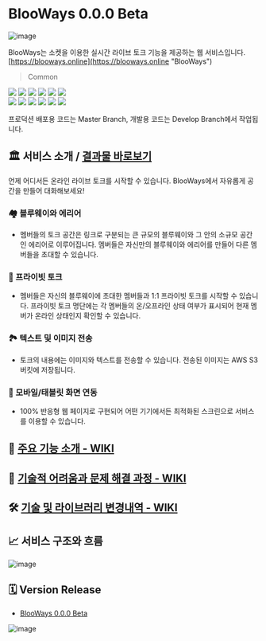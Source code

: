 # BlooWays 0.0.0 Beta

![image](https://github.com/yjglab/BlooWays/assets/70316567/b52d8eec-1d73-4f94-938c-656922c47217)

BlooWays는 소켓을 이용한 실시간 라이브 토크 기능을 제공하는 웹 서비스입니다.
[https://blooways.online](https://blooways.online "BlooWays")

> Common

<div> 
<img src="https://img.shields.io/badge/TypeScript-3178C6?style=for-the-badge&logo=TypeScript&logoColor=white">
<img src="https://img.shields.io/badge/React-61DAFB?style=for-the-badge&logo=React&logoColor=white">
<img src="https://img.shields.io/badge/React--Router-CA4245?style=for-the-badge&logo=reactrouter&logoColor=white">
<img src="https://img.shields.io/badge/SWR-000000?style=for-the-badge&logo=vercel&logoColor=white">
<img src="https://img.shields.io/badge/Tailwindcss-06B6D4?style=for-the-badge&logo=Tailwindcss&logoColor=black">
<img src="https://img.shields.io/badge/Styled--components-DB7093?style=for-the-badge&logo=styledcomponents&logoColor=white">
</div>

<div > 
<img src="https://img.shields.io/badge/Express-000000?style=for-the-badge&logo=Express&logoColor=white">
<img src="https://img.shields.io/badge/Socket.io-010101?style=for-the-badge&logo=socketdotio&logoColor=white">
<img src="https://img.shields.io/badge/mysql-4479A1?style=for-the-badge&logo=mysql&logoColor=white">
<img src="https://img.shields.io/badge/Sequelize-52B0E7?style=for-the-badge&logo=Sequelize&logoColor=white">
<img src="https://img.shields.io/badge/AmazonAWS-232F3E?style=for-the-badge&logo=AmazonAWS&logoColor=white">
<img src="https://img.shields.io/badge/amazon--s3-569A31?style=for-the-badge&logo=amazons3&logoColor=white">
</div>

프로덕션 배포용 코드는 Master Branch, 개발용 코드는 Develop Branch에서 작업됩니다.

## 🏛 서비스 소개 / [결과물 바로보기](https://blooways.online)

언제 어디서든 온라인 라이브 토크를 시작할 수 있습니다. BlooWays에서 자유롭게 공간을 만들어 대화해보세요!

### 🏘 블루웨이와 에리어

- 멤버들의 토크 공간은 링크로 구분되는 큰 규모의 블루웨이와 그 안의 소규모 공간인 에리어로 이루어집니다. 멤버들은 자신만의 블루웨이와 에리어를 만들어 다른 멤버들을 초대할 수 있습니다.

### 🤫 프라이빗 토크

- 멤버들은 자신의 블루웨이에 초대한 멤버들과 1:1 프라이빗 토크를 시작할 수 있습니다. 프라이빗 토크 명단에는 각 멤버들의 온/오프라인 상태 여부가 표시되어 현재 멤버가 온라인 상태인지 확인할 수 있습니다.

### 🏞 텍스트 및 이미지 전송

- 토크의 내용에는 이미지와 텍스트를 전송할 수 있습니다. 전송된 이미지는 AWS S3 버킷에 저장됩니다.

### 📱 모바일/태블릿 화면 연동

- 100% 반응형 웹 페이지로 구현되어 어떤 기기에서든 최적화된 스크린으로 서비스를 이용할 수 있습니다.

## 🔖 [주요 기능 소개 - WIKI](https://github.com/yjglab/BlooWays/wiki/%EC%A3%BC%EC%9A%94-%EA%B8%B0%EB%8A%A5-%EC%86%8C%EA%B0%9C)

## 🧩 [기술적 어려움과 문제 해결 과정 - WIKI](https://github.com/yjglab/BlooWays/wiki/%EA%B8%B0%EC%88%A0%EC%A0%81-%EC%96%B4%EB%A0%A4%EC%9B%80%EA%B3%BC-%EB%AC%B8%EC%A0%9C-%ED%95%B4%EA%B2%B0-%EA%B3%BC%EC%A0%95)

## 🛠 [기술 및 라이브러리 변경내역 - WIKI](https://github.com/yjglab/BlooWays/wiki/%EA%B8%B0%EC%88%A0-%EB%B0%8F-%EB%9D%BC%EC%9D%B4%EB%B8%8C%EB%9F%AC%EB%A6%AC-%EB%B3%80%EA%B2%BD%EB%82%B4%EC%97%AD)

## 📈 서비스 구조와 흐름

![image](https://github.com/yjglab/BlooWays/assets/70316567/eac01c88-ff07-4e71-a132-236598a347f9)

## 🗓 Version Release

- [BlooWays 0.0.0 Beta](https://github.com/yjglab/BlooWays/releases/tag/BlooWays-0.0.0 "BlooWays")

![image](https://github.com/yjglab/BlooWays/assets/70316567/a7780b8d-5378-4bd9-a5f7-8721274ac011)
